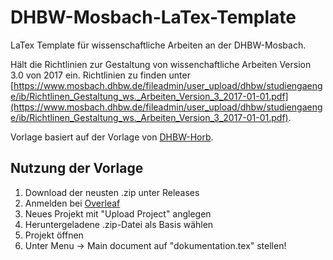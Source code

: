 # DHBW-Mosbach-LaTex-Template

LaTex Template für wissenschaftliche Arbeiten an der DHBW-Mosbach.

Hält die Richtlinien zur Gestaltung von wissenchaftliche Arbeiten Version 3.0 von 2017 ein. Richtlinien zu finden unter [https://www.mosbach.dhbw.de/fileadmin/user_upload/dhbw/studiengaenge/ib/Richtlinen_Gestaltung_ws._Arbeiten_Version_3_2017-01-01.pdf](https://www.mosbach.dhbw.de/fileadmin/user_upload/dhbw/studiengaenge/ib/Richtlinen_Gestaltung_ws._Arbeiten_Version_3_2017-01-01.pdf).

Vorlage basiert auf der Vorlage von [DHBW-Horb](https://github.com/dhbw-horb/latexVorlage).

## Nutzung der Vorlage

1. Download der neusten .zip unter Releases
2. Anmelden bei [Overleaf](https://overleaf.com)
3. Neues Projekt mit "Upload Project" anglegen
4. Heruntergeladene .zip-Datei als Basis wählen
5. Projekt öffnen
6. Unter Menu -> Main document auf "dokumentation.tex" stellen!
